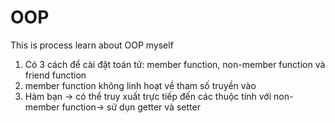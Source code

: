 # OOP
This is process learn about OOP myself


1. Có 3 cách để cài đặt toán tử: member function, non-member function và friend function
2. member function không linh hoạt về tham số truyền vào 
3. Hàm bạn -> có thể truy xuất trực tiếp đến các thuộc tính với non-member function-> sử dụn getter và setter
